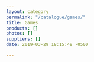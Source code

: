 ```yaml
---
layout: category
permalink: "/catalogue/games/"
title: Games
products: []
photos: []
suppliers: []
date: 2019-03-29 18:15:48 -0500

---
```

